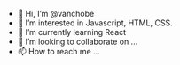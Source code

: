 - 👋 Hi, I’m @vanchobe
- 👀 I’m interested in Javascript, HTML, CSS.
- 🌱 I’m currently learning React
- 💞️ I’m looking to collaborate on ...
- 📫 How to reach me ...

<!---
vanchobe/vanchobe is a ✨ special ✨ repository because its `README.md` (this file) appears on your GitHub profile.
You can click the Preview link to take a look at your changes.
--->
